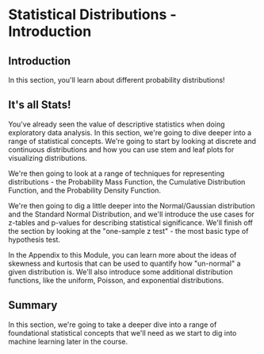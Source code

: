 
# Statistical Distributions - Introduction

## Introduction
In this section, you'll learn about different probability distributions!

## It's all Stats!

You've already seen the value of descriptive statistics when doing exploratory data analysis. In this section, we're going to dive deeper into a range of statistical concepts. We're going to start by looking at discrete and continuous distributions and how you can use stem and leaf plots for visualizing distributions.

We're then going to look at a range of techniques for representing distributions - the Probability Mass Function, the Cumulative Distribution Function, and the Probability Density Function.

We're then going to dig a little deeper into the Normal/Gaussian distribution and the Standard Normal Distribution, and we'll introduce the use cases for z-tables and p-values for describing statistical significance. We'll finish off the section by looking at the "one-sample z test" - the most basic type of hypothesis test.

In the Appendix to this Module, you can learn more about the ideas of skewness and kurtosis that can be used to quantify how "un-normal" a given distribution is. We'll also introduce some additional distribution functions, like the uniform, Poisson, and exponential distributions. 

## Summary

In this section, we're going to take a deeper dive into a range of foundational statistical concepts that we'll need as we start to dig into machine learning later in the course.
